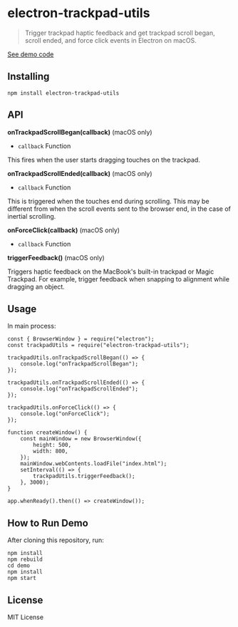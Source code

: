 # electron-trackpad-utils

> Trigger trackpad haptic feedback and get trackpad scroll began, scroll ended, and force click events in Electron on macOS.

[See demo code](demo)

## Installing

    npm install electron-trackpad-utils

## API

**onTrackpadScrollBegan(callback)** (macOS only)

- `callback` Function

This fires when the user starts dragging touches on the trackpad.

**onTrackpadScrollEnded(callback)** (macOS only)

- `callback` Function

This is triggered when the touches end during scrolling. This may be different from when the scroll events sent to the browser end, in the case of inertial scrolling.

**onForceClick(callback)** (macOS only)

- `callback` Function

**triggerFeedback()** (macOS only)

Triggers haptic feedback on the MacBook's built-in trackpad or Magic Trackpad. For example, trigger feedback when snapping to alignment while dragging an object.

## Usage

In main process:

    const { BrowserWindow } = require("electron");
    const trackpadUtils = require("electron-trackpad-utils");

    trackpadUtils.onTrackpadScrollBegan(() => {
    	console.log("onTrackpadScrollBegan");
    });

    trackpadUtils.onTrackpadScrollEnded(() => {
    	console.log("onTrackpadScrollEnded");
    });

    trackpadUtils.onForceClick(() => {
    	console.log("onForceClick");
    });

    function createWindow() {
    	const mainWindow = new BrowserWindow({
    		height: 500,
    		width: 800,
    	});
    	mainWindow.webContents.loadFile("index.html");
    	setInterval(() => {
    		trackpadUtils.triggerFeedback();
    	}, 3000);
    }

    app.whenReady().then(() => createWindow());

## How to Run Demo

After cloning this repository, run:

    npm install
    npm rebuild
    cd demo
    npm install
    npm start

## License

MIT License
